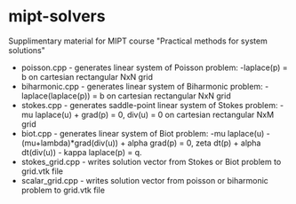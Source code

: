 # mipt-solvers
Supplimentary material for MIPT course "Practical methods for system solutions"

* poisson.cpp     - generates linear system of Poisson problem: -laplace(p) = b on cartesian rectangular NxN grid
* biharmonic.cpp  - generates linear system of Biharmonic problem: -laplace(laplace(p)) = b on cartesian rectangular NxN grid
* stokes.cpp      - generates saddle-point linear system of Stokes problem: -mu laplace(u) + grad(p) = 0, div(u) = 0 on cartesian rectangular NxM grid
* biot.cpp        - generates linear system of Biot problem: -mu laplace(u) - (mu+lambda)*grad(div(u)) + alpha grad(p) = 0, zeta dt(p) + alpha dt(div(u)) - kappa laplace(p) = q.
* stokes_grid.cpp - writes solution vector from Stokes or Biot problem to grid.vtk file
* scalar_grid.cpp - writes solution vector from poisson or biharmonic problem to grid.vtk file
